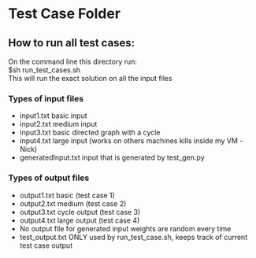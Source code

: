 <h1>Test Case Folder</h1>

<h2>How to run all test cases:</h2>
<p> 
    On the command line this directory run:<br> $sh run_test_cases.sh <br> This will run the exact solution on all the input files
</p>

<h3>Types of input files</h3>
<ul>
    <li>input1.txt basic input</li>
    <li>input2.txt medium input</li>
    <li>input3.txt basic directed graph with a cycle</li>
    <li>input4.txt large input (works on others machines kills inside my VM -Nick)</li>
    <li>generatedInput.txt input that is generated by test_gen.py</li>
</ul>

<h3>Types of output files</h3>
<ul>
    <li>output1.txt basic (test case 1)</li>
    <li>output2.txt medium (test case 2)</li>
    <li>output3.txt cycle output (test case 3)</li>
    <li>output4.txt large output (test case 4)</li>
    <li>No output file for generated input weights are random every time</li>
    <li>test_output.txt ONLY used by run_test_case.sh, keeps track of current test case output</li>
</ul>

